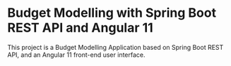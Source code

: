 # Budget Modelling with Spring Boot REST API and Angular 11
This project is a Budget Modelling Application based on Spring Boot REST API,
and an Angular 11 front-end user interface.
